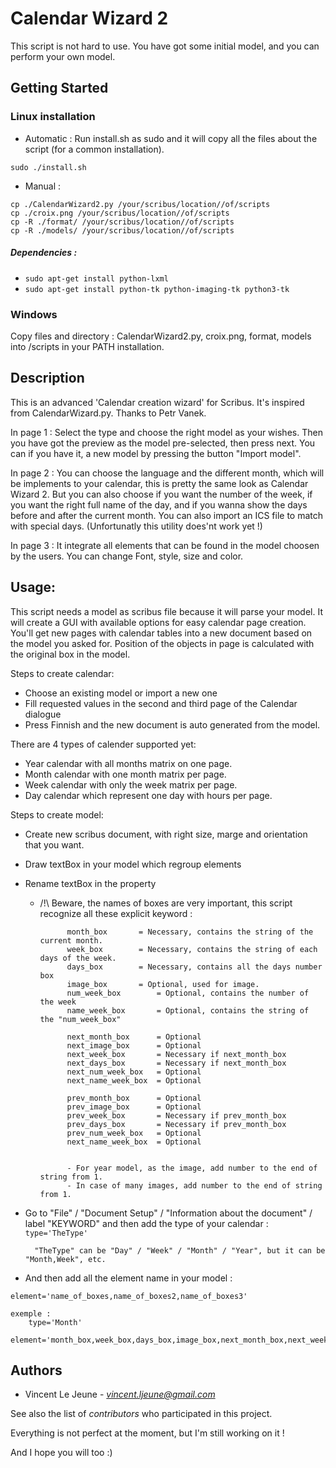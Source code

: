 # Calendar Wizard 2

This script is not hard to use. You have got some initial model, and you can perform your own model.

## Getting Started

### Linux installation

* Automatic : Run install.sh as sudo and it will copy all the files about the script (for a common installation).
```
sudo ./install.sh
```

* Manual :
```
cp ./CalendarWizard2.py /your/scribus/location//of/scripts
cp ./croix.png /your/scribus/location//of/scripts
cp -R ./format/ /your/scribus/location//of/scripts
cp -R ./models/ /your/scribus/location//of/scripts
```
##### Dependencies : 
* ```sudo apt-get install python-lxml```
* ```sudo apt-get install python-tk python-imaging-tk python3-tk```

### Windows

Copy files and directory : CalendarWizard2.py, croix.png, format, models into /scripts in your PATH installation.

## Description

This is an advanced 'Calendar creation wizard' for Scribus. It's inspired from CalendarWizard.py. Thanks to Petr Vanek.

In page 1 : Select the type and choose the right model as your wishes. Then you have got the preview as the model pre-selected, then press next.
You can if you have it, a new model by pressing the button "Import model".

In page 2 : You can choose the language and the different month, which will be implements to your calendar, this is pretty the same look as Calendar Wizard 2.
But you can also choose if you want the number of the week, if you want the right full name of the day, and if you wanna show the days before and after the current month.
You can also import an ICS file to match with special days. (Unfortunatly this utility does'nt work yet !)

In page 3 : It integrate all elements that can be found in the model choosen by the users.
You can change Font, style, size and color.

## Usage:
This script needs a model as scribus file because it will parse your model.
It will create a GUI with available options
for easy calendar page creation. You'll get new pages with calendar
tables into a new document based on the model you asked for. Position of the
objects in page is calculated with the original box in the model.

Steps to create calendar:
* Choose an existing model or import a new one
* Fill requested values in the second and third page of the Calendar dialogue
* Press Finnish and the new document is auto generated from the model.

There are 4 types of calender supported yet:
* Year calendar with all months matrix on one page.
* Month calendar with one month matrix per page.
* Week calendar with only the week matrix per page.
* Day calendar which represent one day with hours per page.

Steps to create model:
* Create new scribus document, with right size, marge and orientation that you want.
* Draw textBox in your model which regroup elements
* Rename textBox in the property
    * /!\ Beware, the names of boxes are very important, this script recognize all these explicit keyword :

				month_box 		= Necessary, contains the string of the current month.
				week_box 		= Necessary, contains the string of each days of the week.
				days_box 		= Necessary, contains all the days number box
				image_box 		= Optional, used for image.
				num_week_box 		= Optional, contains the number of the week
				name_week_box 		= Optional, contains the string of the "num_week_box"

				next_month_box		= Optional
				next_image_box		= Optional
				next_week_box		= Necessary if next_month_box
				next_days_box		= Necessary if next_month_box
				next_num_week_box	= Optional
				next_name_week_box	= Optional

				prev_month_box		= Optional
				prev_image_box		= Optional
				prev_week_box		= Necessary if prev_month_box
				prev_days_box		= Necessary if prev_month_box
				prev_num_week_box	= Optional
				next_name_week_box	= Optional


				- For year model, as the image, add number to the end of string from 1.
				- In case of many images, add number to the end of string from 1.
				
* Go to "File" / "Document Setup" / "Information about the document" / label "KEYWORD" and then add the type of your calendar :
```type='TheType'```

		"TheType" can be "Day" / "Week" / "Month" / "Year", but it can be "Month,Week", etc.

* And then add all the element name in your model :

```element='name_of_boxes,name_of_boxes2,name_of_boxes3'```

    exemple :
		type='Month'
		element='month_box,week_box,days_box,image_box,next_month_box,next_week_box,next_days_box'

## Authors

* Vincent Le Jeune - *vincent.ljeune@gmail.com*

See also the list of *contributors* who participated in this project.


Everything is not perfect at the moment, but I'm still working on it ! 

And I hope you will too :)
